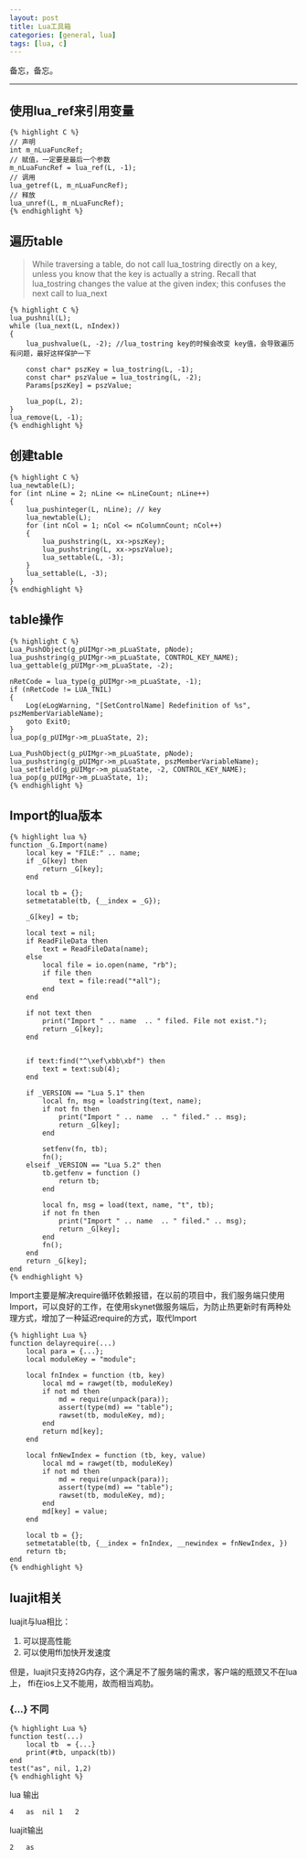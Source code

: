 ```yaml
---
layout: post
title: Lua工具箱
categories: [general, lua]
tags: [lua, c]
---
```


备忘，备忘。

----------

## 使用lua_ref来引用变量 ##
	
    {% highlight C %}
    // 声明
    int m_nLuaFuncRef;
    // 赋值，一定要是最后一个参数
    m_nLuaFuncRef = lua_ref(L, -1); 
    // 调用
    lua_getref(L, m_nLuaFuncRef);
    // 释放
    lua_unref(L, m_nLuaFuncRef);
    {% endhighlight %}

## 遍历table ##

> While traversing a table, do not call lua_tostring directly on a key,
> unless you know that the key is actually a string. Recall that
> lua_tostring changes the value at the given index; this confuses the
> next call to lua_next



    {% highlight C %}
    lua_pushnil(L);
    while (lua_next(L, nIndex))
    {
        lua_pushvalue(L, -2); //lua_tostring key的时候会改变 key值，会导致遍历有问题，最好这样保护一下
        
        const char* pszKey = lua_tostring(L, -1);
        const char* pszValue = lua_tostring(L, -2);
        Params[pszKey] = pszValue;
        
        lua_pop(L, 2);
    }
    lua_remove(L, -1);
    {% endhighlight %}

## 创建table ##

    {% highlight C %}
    lua_newtable(L);
    for (int nLine = 2; nLine <= nLineCount; nLine++)
    {
        lua_pushinteger(L, nLine); // key
        lua_newtable(L);
        for (int nCol = 1; nCol <= nColumnCount; nCol++)
        {
            lua_pushstring(L, xx->pszKey);
            lua_pushstring(L, xx->pszValue);
            lua_settable(L, -3);
        }
        lua_settable(L, -3);
    }
    {% endhighlight %}

## table操作 ##
	
    {% highlight C %}
    Lua_PushObject(g_pUIMgr->m_pLuaState, pNode);
    lua_pushstring(g_pUIMgr->m_pLuaState, CONTROL_KEY_NAME);
    lua_gettable(g_pUIMgr->m_pLuaState, -2);
    
    nRetCode = lua_type(g_pUIMgr->m_pLuaState, -1);
    if (nRetCode != LUA_TNIL)
    {
        Log(eLogWarning, "[SetControlName] Redefinition of %s", pszMemberVariableName);
        goto Exit0;
    }
    lua_pop(g_pUIMgr->m_pLuaState, 2);
    
    Lua_PushObject(g_pUIMgr->m_pLuaState, pNode);
    lua_pushstring(g_pUIMgr->m_pLuaState, pszMemberVariableName);
    lua_setfield(g_pUIMgr->m_pLuaState, -2, CONTROL_KEY_NAME);
    lua_pop(g_pUIMgr->m_pLuaState, 1);
    {% endhighlight %}


## Import的lua版本 ##

    {% highlight lua %}
    function _G.Import(name) 
        local key = "FILE:" .. name; 
        if _G[key] then 
            return _G[key]; 
        end
    
        local tb = {}; 
        setmetatable(tb, {__index = _G});
    
        _G[key] = tb;
    
        local text = nil;
        if ReadFileData then
            text = ReadFileData(name);
        else
            local file = io.open(name, "rb");
            if file then
                text = file:read("*all");
            end
        end
    
        if not text then
            print("Import " .. name  .. " filed. File not exist.");
            return _G[key];
        end
    

        if text:find("^\xef\xbb\xbf") then
            text = text:sub(4);
        end
    
        if _VERSION == "Lua 5.1" then
            local fn, msg = loadstring(text, name);
            if not fn then
                print("Import " .. name  .. " filed." .. msg);
                return _G[key];
            end    
    
            setfenv(fn, tb);   
            fn();         
        elseif _VERSION == "Lua 5.2" then
            tb.getfenv = function ()
                return tb;
            end
    
            local fn, msg = load(text, name, "t", tb);
            if not fn then
                print("Import " .. name  .. " filed." .. msg);
                return _G[key];
            end    
            fn(); 
        end
        return _G[key];
    end
    {% endhighlight %}

Import主要是解决require循环依赖报错，在以前的项目中，我们服务端只使用Import，可以良好的工作，在使用skynet做服务端后，为防止热更新时有两种处理方式，增加了一种延迟require的方式，取代Import

    {% highlight Lua %}
	function delayrequire(...)
		local para = {...};
		local moduleKey = "module";
	
		local fnIndex = function (tb, key)
		 	local md = rawget(tb, moduleKey)
			if not md then
				md = require(unpack(para));
				assert(type(md) == "table");
				rawset(tb, moduleKey, md);
			end
			return md[key];
		end
	
		local fnNewIndex = function (tb, key, value)
		 	local md = rawget(tb, moduleKey)
			if not md then
				md = require(unpack(para));
				assert(type(md) == "table");
				rawset(tb, moduleKey, md);
			end
			md[key] = value;
		end
		
		local tb = {};
		setmetatable(tb, {__index = fnIndex, __newindex = fnNewIndex, })
		return tb;
	end
    {% endhighlight %}

## luajit相关 ##

luajit与lua相比：

1. 可以提高性能
1. 可以使用ffi加快开发速度

但是，luajit只支持2G内存，这个满足不了服务端的需求，客户端的瓶颈又不在lua上，
ffi在ios上又不能用，故而相当鸡肋。

### {...} 不同 ###

    {% highlight Lua %}
    function test(...)
    	local tb  = {...}
    	print(#tb, unpack(tb))
    end
    test("as", nil, 1,2)
    {% endhighlight %}

lua 输出 

	4	as	nil	1	2
	
luajit输出

	2	as
